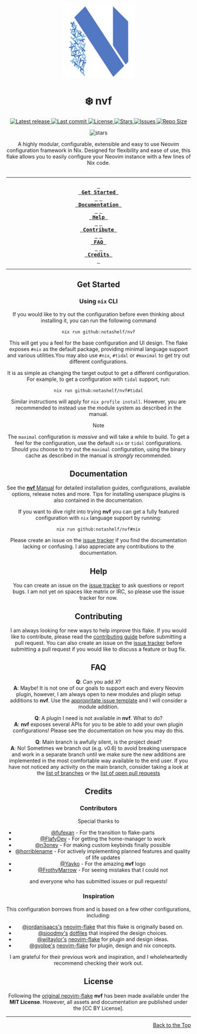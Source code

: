 <div align="center">
    <img src="assets/nvf-logo-work.svg" alt="nvf Logo"  width="200">
</div>
<h1 align="center">❄️  nvf</h1>
<div align="center">
<p>
    <a href="https://github.com/NotAShelf/nvf/releases/latest">
      <img alt="Latest release" src="https://img.shields.io/github/v/release/NotAShelf/nvf?style=for-the-badge&logo=nixos&color=C9CBFF&logoColor=D9E0EE&labelColor=302D41" />
    </a>
    <a href="https://github.com/NotAShelf/nvf/pulse">
      <img alt="Last commit" src="https://img.shields.io/github/last-commit/NotAShelf/nvf?style=for-the-badge&logo=starship&color=8bd5ca&logoColor=D9E0EE&labelColor=302D41"/>
    </a>
    <a href="https://github.com/NotAShelf/nvf/blob/main/LICENSE">
      <img alt="License" src="https://img.shields.io/github/license/NotAShelf/nvf?style=for-the-badge&logo=nixos&color=ee999f&logoColor=D9E0EE&labelColor=302D41" />
    </a>
    <a href="https://github.com/NotAShelf/nvf/stargazers">
      <img alt="Stars" src="https://img.shields.io/github/stars/NotAShelf/nvf?style=for-the-badge&logo=nixos&color=c69ff5&logoColor=D9E0EE&labelColor=302D41" />
    </a>
    <a href="https://github.com/NotAShelf/nvf/issues">
      <img alt="Issues" src="https://img.shields.io/github/issues/NotAShelf/nvf?style=for-the-badge&logo=bilibili&color=F5E0DC&logoColor=D9E0EE&labelColor=302D41" />
    </a>
    <a href="https://github.com/NotAShelf/nvf">
      <img alt="Repo Size" src="https://img.shields.io/github/repo-size/NotAShelf/nvf?color=%23DDB6F2&label=SIZE&logo=codesandbox&style=for-the-badge&logoColor=D9E0EE&labelColor=302D41" />
    </a>
</p>

<p align="center">
    <img src="https://stars.medv.io/NotAShelf/nvf.svg", title="stars"/>
</p>

<div align="center">
  <a>
    A highly modular, configurable, extensible and easy to use Neovim configuration 
    framework in Nix. Designed for flexibility and ease of use, this flake 
    allows you to easily configure your Neovim instance with a few lines of 
    Nix code.
  </a>
</div>
<br/>

---

<div align="center"><p>

**[<kbd> <br> Get Started <br> </kbd>][Get Started]**
**[<kbd> <br> Documentation <br> </kbd>][Documentation]**
**[<kbd> <br> Help <br> </kbd>][Help]**
**[<kbd> <br> Contribute <br> </kbd>][Contribute]**
**[<kbd> <br> FAQ <br> </kbd>][Faq]**
**[<kbd> <br> Credits <br> </kbd>][Credits]**

</p></div>

[Get Started]: #get-started
[Documentation]: #documentation
[Help]: #help
[Contribute]: #contributing
[FAQ]: #faq
[Credits]: #credits

---

## Get Started

### Using `nix` CLI

If you would like to try out the configuration before even thinking about
installing it, you can run the following command

```console
nix run github:notashelf/nvf
```

This will get you a feel for the base configuration and UI design.
The flake exposes `#nix` as the default package, providing minimal
language support and various utilities.You may also use `#nix`,
`#tidal` or `#maximal` to get try out different configurations.

It is as simple as changing the target output to get a different
configuration. For example, to get a configuration with `tidal` support, run:

```console
nix run github:notashelf/nvf#tidal
```

Similar instructions will apply for `nix profile install`. However, you are
recommended to instead use the module system as described in the manual.

> [!NOTE]  
> The `maximal` configuration is _massive_ and will take a while to build.
> To get a feel for the configuration, use the default `nix` or `tidal`
> configurations. Should you choose to try out the `maximal` configuration,
> using the binary cache as described in the manual is _strongly_ recommended.

## Documentation

See the [**nvf** Manual](https://notashelf.github.io/nvf/) for
detailed installation guides, configurations, available options, release notes
and more. Tips for installing userspace plugins is also contained in the
documentation.

If you want to dive right into trying **nvf** you can get a fully
featured configuration with `nix` language support by running:

```console
nix run github:notashelf/nvf#nix
```

Please create an issue on the [issue tracker](../../../issues) if you find
the documentation lacking or confusing. I also appreciate any contributions
to the documentation.

## Help

You can create an issue on the [issue tracker](../../../issues) to ask questions
or report bugs. I am not yet on spaces like matrix or IRC, so please use the issue
tracker for now.

## Contributing

I am always looking for new ways to help improve this flake. If you would like
to contribute, please read the [contributing guide](CONTRIBUTING.md) before
submitting a pull request. You can also create an issue on the
[issue tracker](../../../issues) before submitting a pull request if you would
like to discuss a feature or bug fix.

## FAQ

**Q**: Can you add _X_?
<br/>
**A**: Maybe! It is not one of our goals to support each and every Neovim
plugin, however, I am always open to new modules and plugin setup additions
to **nvf**. Use the [appropritate issue
template](https://github.com/NotAShelf/nvf/issues/new/choose) and I will
consider a module addition.

**Q**: A plugin I need is not available in **nvf**. What to do?
<br/>
**A**: **nvf** exposes several APIs for you to be able to add your own
plugin configurations! Please see the documentation on how you may do
this.

**Q**: Main branch is awfully silent, is the project dead?
<br/>
**A**: No! Sometimes we branch out (e.g. v0.6) to avoid breaking userspace
and work in a separate branch until we make sure the new additions are
implemented in the most comfortable way available to the end user. If you have
not noticed any activity on the main branch, consider taking a look at the [list
of branches](https://github.com/NotAShelf/nvf/branches=) or the [list of open
pull requests](https://github.com/NotAShelf/nvf)

## Credits

### Contributors

Special thanks to

- [@fufexan](https://github.com/fufexan) - For the transition to flake-parts
- [@FlafyDev](https://github.com/FlafyDev) - For getting the home-manager to work
- [@n3oney](https://github.com/n3oney) - For making custom keybinds finally possible
- [@horriblename](https://github.com/horriblename) - For actively implementing planned features and quality of life updates
- [@Yavko](https://github.com/Yavko) - For the amazing **nvf** logo
- [@FrothyMarrow](https://github.com/FrothyMarrow) - For seeing mistakes that I could not

and everyone who has submitted issues or pull requests!

### Inspiration

This configuration borrows from and is based on a few other configurations,
including:

- [@jordanisaacs's](https://github.com/jordanisaacs) [neovim-flake](https://github.com/jordanisaacs/neovim-flake) that this flake is originally based on.
- [@sioodmy's](https://github.com/sioodmy) [dotfiles](https://github.com/sioodmy/dotfiles) that inspired the design choices.
- [@wiltaylor's](https://github.com/wiltaylor) [neovim-flake](https://github.com/wiltaylor/neovim-flake) for plugin and design ideas.
- [@gvolpe's](https://github.com/gvolpe) [neovim-flake](https://github.com/gvolpe/neovim-flake) for plugin, design and nix concepts.

I am grateful for their previous work and inspiration, and I wholeheartedly
recommend checking their work out.
<br/>

## License

Following the [original neovim-flake](https://github.com/jordanisaacs/neovim-flake)
**nvf** has been made available under the **MIT License**. However, all assets
and documentation are published under the [CC BY License].

---

<div align="right">
  <a href="#readme">Back to the Top</a>
</div>
